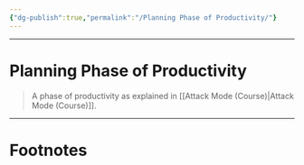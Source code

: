 ```yaml
---
{"dg-publish":true,"permalink":"/Planning Phase of Productivity/"}
---
```



---
# Planning Phase of Productivity
> A phase of productivity as explained in [[Attack Mode (Course)\|Attack Mode (Course)]].




---
# Footnotes